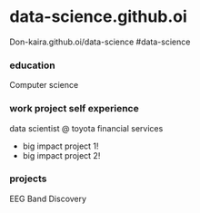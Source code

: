 # data-science.github.oi
Don-kaira.github.oi/data-science
#data-science

### education
Computer science 

### work project self experience
data scientist @ toyota financial services
  - big impact project 1!
  - big impact project 2!
### projects 
EEG Band Discovery
